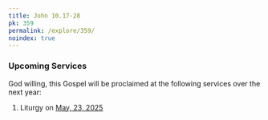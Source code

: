 ```yaml
---
title: John 10.17-28
pk: 359
permalink: /explore/359/
noindex: true
---
```


### Upcoming Services

God willing, this Gospel will be proclaimed at the following services over the next year:


1. Liturgy on [May, 23, 2025](https://orthocal.info/readings/gregorian/2025/05/23/)
